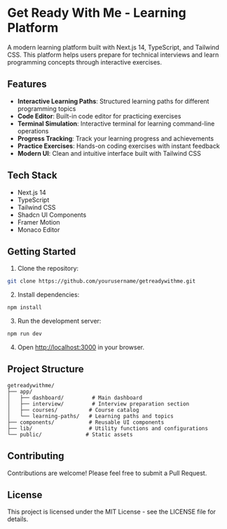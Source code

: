 # Get Ready With Me - Learning Platform

A modern learning platform built with Next.js 14, TypeScript, and Tailwind CSS. This platform helps users prepare for technical interviews and learn programming concepts through interactive exercises.

## Features

- **Interactive Learning Paths**: Structured learning paths for different programming topics
- **Code Editor**: Built-in code editor for practicing exercises
- **Terminal Simulation**: Interactive terminal for learning command-line operations
- **Progress Tracking**: Track your learning progress and achievements
- **Practice Exercises**: Hands-on coding exercises with instant feedback
- **Modern UI**: Clean and intuitive interface built with Tailwind CSS

## Tech Stack

- Next.js 14
- TypeScript
- Tailwind CSS
- Shadcn UI Components
- Framer Motion
- Monaco Editor

## Getting Started

1. Clone the repository:
```bash
git clone https://github.com/yourusername/getreadywithme.git
```

2. Install dependencies:
```bash
npm install
```

3. Run the development server:
```bash
npm run dev
```

4. Open [http://localhost:3000](http://localhost:3000) in your browser.

## Project Structure

```
getreadywithme/
├── app/
│   ├── dashboard/         # Main dashboard
│   ├── interview/         # Interview preparation section
│   ├── courses/          # Course catalog
│   └── learning-paths/   # Learning paths and topics
├── components/           # Reusable UI components
├── lib/                  # Utility functions and configurations
└── public/              # Static assets
```

## Contributing

Contributions are welcome! Please feel free to submit a Pull Request.

## License

This project is licensed under the MIT License - see the LICENSE file for details. 